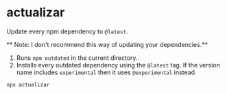 # actualizar
Update every npm dependency to `@latest`.

** Note: I don't recommend this way of updating your dependencies.**

1. Runs `npm outdated` in the current directory.
2. Installs every outdated dependency using the `@latest` tag.
If the version name includes `experimental` then it uses `@experimental` instead.

```
npx actualizar
```
